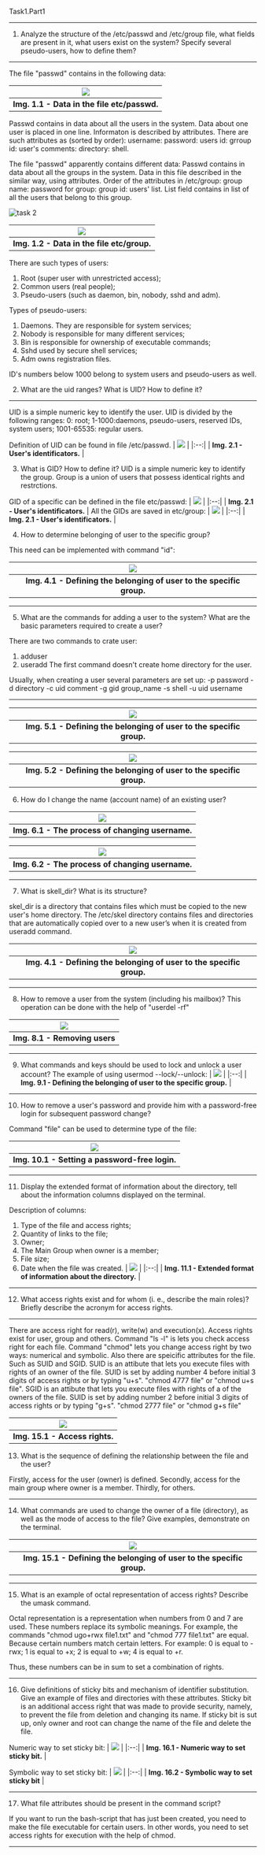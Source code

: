 Task1.Part1

***

1) Analyze the structure of the /etc/passwd and /etc/group file, what fields are present in it, what users exist on the system? Specify several pseudo-users, how to define them?

***

The file "passwd" contains in the following data:

| <img src = "screenshots/1(passwd).png"> |
|:--:|
| <b> Img. 1.1 - Data in the file etc/passwd.</b> |

Passwd contains in data about all the users in the system.
Data about one user is placed in one line. Informaton is described by attributes.
There are such attributes as (sorted by order):
username: password: users id: grroup id: user's comments: directory: shell.

The file "passwd" apparently contains different data:
Passwd contains in data about all the groups in the system.
Data in this file described in the similar way, using attributes.
Order of the attributes in /etc/group:
group name: password for group: group id: users' list.
List field contains in list of all the users that belong to this group.

![task 2](screenshots/1_1.png)

| <img src = "screenshots/step2_1.png"> |
|:--:|
| <b> Img. 1.2 - Data in the file etc/group.</b> |

There are such types of users:
1. Root (super user with unrestricted access);
2. Common users (real people);
3. Pseudo-users (such as daemon, bin, nobody, sshd and adm).

Types of pseudo-users:
1. Daemons. They are responsible for system services;
2. Nobody is responsible for many different services;
3. Bin is responsible for ownership of executable commands;
4. Sshd used by secure shell services;
5. Adm owns registration files.

ID's numbers below 1000 belong to system users and pseudo-users as well.

2) What are the uid ranges? What is UID? How to define it?

***
UID is a simple numeric key to identify the user.
UID is divided by the following ranges:
0: root;
1-1000:daemons, pseudo-users, reserved IDs, system users;
1001-65535: regular users.

Definition of UID can be found in file /etc/passwd.
| <img src = "screenshots/2.png"> |
|:--:|
| <b> Img. 2.1 - User's identificators.</b> |

3) What is GID? How to define it?
UID is a simple numeric key to identify the group. Group is a union of users that possess identical rights and restrctions.

GID of a specific  can be defined in the file etc/passwd:
| <img src = "screenshots/3.png"> |
|:--:|
| <b> Img. 2.1 - User's identificators.</b> |
All the GIDs are saved in etc/group:
| <img src = "screenshots/3_1.png"> |
|:--:|
| <b> Img. 2.1 - User's identificators.</b> |

4) How to determine belonging of user to the specific group? 

This need can be implemented with command "id":

| <img src = "screenshots/4.png"> |
|:--:|
| <b> Img. 4.1 - Defining the belonging of user to the specific group.</b> |

***

5) What are the commands for adding a user to the system? What are the basic parameters required to create a user?

There are two commands to crate user:
1. adduser
2. useradd
The first command doesn't create home directory for the user.

Usually, when creating a user several parameters are set up:
-p password
-d directory
-c uid comment
-g gid group_name
-s shell 
-u uid username

***

| <img src = "screenshots/5.png"> |
|:--:|
| <b> Img. 5.1 - Defining the belonging of user to the specific group.</b> |

| <img src = "screenshots/5_1.png"> |
|:--:|
| <b> Img. 5.2 - Defining the belonging of user to the specific group.</b> |

6) How do I change the name (account name) of an existing user?

| <img src = "screenshots/6.png"> |
|:--:|
| <b> Img. 6.1 - The process of changing username.</b> |

| <img src = "screenshots/6_1.png"> |
|:--:|
| <b> Img. 6.2 - The process of changing username.</b> |

***

7) What is skell_dir? What is its structure?

skel_dir is a directory that contains files which must be copied to the new user's home directory.
The /etc/skel directory contains files and directories that are automatically copied over to a new user’s when it is created from useradd command.

| <img src = "screenshots/7.png"> |
|:--:|
| <b> Img. 4.1 - Defining the belonging of user to the specific group.</b> |

***

8) How to remove a user from the system (including his mailbox)?
This operation can be done with the help of "userdel -rf"

| <img src = "screenshots/8.png"> |
|:--:|
| <b> Img. 8.1 - Removing users</b> |

***

9) What commands and keys should be used to lock and unlock a user account?
The example of using usermod --lock/--unlock:
| <img src = "screenshots/9.png"> |
|:--:|
| <b> Img. 9.1 - Defining the belonging of user to the specific group.</b> |

***

10) How to remove a user's password and provide him with a password-free login for subsequent password change?

Command "file" can be used to determine type of the file:

| <img src = "screenshots/10.png"> |
|:--:|
| <b> Img. 10.1 - Setting a password-free login.</b> |

***

11) Display the extended format of information about the directory, tell about the information columns displayed on the terminal.

Description of columns:

1) Type of the file and access rights;
2) Quantity of links to the file;
3) Owner;
4) The Main Group when owner is a member;
5) File size;
6) Date when the file was created.
| <img src = "screenshots/11.png"> |
|:--:|
| <b> Img. 11.1 - Extended format of information about the directory.</b> |

***

12) What access rights exist and for whom (i. e., describe the main roles)? Briefly describe the acronym for access rights.

***

There are access right for read(r), write(w) and execution(x). Access rights exist for user, group and others. Command "ls -l" is lets you check access right for each file. Command "chmod" lets you change access right by two ways: numerical and symbolic.
Also there are speicific attributes for the file. Such as SUID and SGID.
SUID is an attibute that lets you execute files with rights of an owner of the file.
SUID is set by adding number 4 before initial 3 digits of access rights or by typing "u+s".
"chmod 4777 file" or "chmod u+s file".
SGID is an attibute that lets you execute files with rights of a of the owners of the file.
SUID is set by adding number 2 before initial 3 digits of access rights or by typing "g+s".
"chmod 2777 file" or "chmod g+s file" 

| <img src = "screenshots/11.png"> |
|:--:|
| <b> Img. 15.1 - Access rights.</b> |


13) What is the sequence of defining the relationship between the file and the user?

Firstly, access for the user (owner) is defined.
Secondly, access for the main group where owner is a member.
Thirdly, for others.

***

14) What commands are used to change the owner of a file (directory), as well as the mode of access to the file? Give examples, demonstrate on the terminal.

| <img src = "screenshots/14.png"> |
|:--:|
| <b> Img. 15.1 - Defining the belonging of user to the specific group.</b> |

***

15) What is an example of octal representation of access rights? Describe the umask command.

Octal representation is a representation when numbers from 0 and 7 are used.
These numbers replace its symbolic meanings. 
For example, the commands "chmod ugo+rwx file1.txt" and "chmod 777 file1.txt" are equal. Because certain numbers match certain letters.
For example:
0 is equal to -rwx;
1 is equal to +x;
2 is equal to +w;
4 is equal to +r.

Thus, these numbers can be in sum to set a combination of rights. 

***

16) Give definitions of sticky bits and mechanism of identifier substitution. Give an example of files and directories with these attributes.
Sticky bit is an additional access right that was made to provide security, namely, to prevent the file from deletion and changing its name. If sticky bit is sut up, only owner and root can change the name of the file and delete the file.

Numeric way to set sticky bit:
| <img src = "screenshots/16.png"> |
|:--:|
| <b> Img. 16.1 - Numeric way to set sticky bit.</b> |

Symbolic way to set sticky bit:
| <img src = "screenshots/16_1.png"> |
|:--:|
| <b> Img. 16.2 - Symbolic way to set sticky bit</b> |
***

17) What file attributes should be present in the command script?

If you want to run the bash-script that has just been created, you need to make the file executable for certain users. In other words, you need to set access rights for execution with the help of chmod.

***